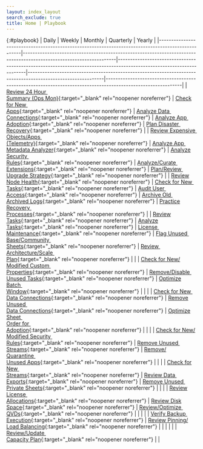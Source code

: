 ```yaml
---
layout: index_layout
search_exclude: true
title: Home | Playbook
---
```


{:#playbook}
| Daily                                                                                             | Weekly                                                                                                             | Monthly                                                                                                              | Quarterly                                                                                                   | Yearly                                                                                                      |
|---------------------------------------------------------------------------------------------------|--------------------------------------------------------------------------------------------------------------------|----------------------------------------------------------------------------------------------------------------------|-------------------------------------------------------------------------------------------------------------|-------------------------------------------------------------------------------------------------------------|
| [Review 24 Hour&nbsp;<br>Summary (Ops Mon)](docs/system_spot_check/24_hour_summary.md){:target="_blank" rel="noopener noreferrer"}             | [Check for New&nbsp;<br>Apps](docs/asset_management/apps/check_new_apps.md){:target="_blank" rel="noopener noreferrer"}                                         |   [Analyze Data&nbsp;<br>Connections](docs/asset_management/data_connections/analyze_data_connections.md){:target="_blank" rel="noopener noreferrer"}   | [Analyze App&nbsp;<br>Adoption](docs/asset_management/apps/analyze_app_adoption.md){:target="_blank" rel="noopener noreferrer"}                          | [Plan Disaster&nbsp;<br>Recovery](docs/system_planning/plan_disaster_recovery.md){:target="_blank" rel="noopener noreferrer"}                            |
| [Review Expensive&nbsp;<br>Objects/Apps&nbsp;<br>(Telemetry)](docs/system_spot_check/telemetry.md){:target="_blank" rel="noopener noreferrer"} | [Analyze App&nbsp;<br>Metadata Analyzer](docs/asset_management/apps/analyze_app_metadata_analyzer.md){:target="_blank" rel="noopener noreferrer"}               |   [Analyze Security&nbsp;<br>Rules](docs/asset_management/security_rules/analyze_security_rules.md){:target="_blank" rel="noopener noreferrer"}   | [Analyze/Curate&nbsp;<br>Extensions](docs/asset_management/extensions/analyze_curate_extensions.md){:target="_blank" rel="noopener noreferrer"}                     | [Plan/Review&nbsp;<br>Upgrade Strategy](docs/system_planning/plan_review_upgrade_strategy.md){:target="_blank" rel="noopener noreferrer"}                |
| [Review Node Health](docs/system_spot_check/nodes.md){:target="_blank" rel="noopener noreferrer"}                                              | [Check for New&nbsp;<br>Tasks](docs/asset_management/tasks/new_tasks.md){:target="_blank" rel="noopener noreferrer"}                                            |   [Audit User&nbsp;<br>Access](docs/audit/audit_user_access.md){:target="_blank" rel="noopener noreferrer"}                                       | [Archive Old&nbsp;<br>Archived Logs](docs/backup_and_archiving/archive_old_archived_logs.md){:target="_blank" rel="noopener noreferrer"}                 | [Practice Recovery&nbsp;<br>Processes](docs/system_planning/practice_recovery_processes.md){:target="_blank" rel="noopener noreferrer"}                  |
| [Review Tasks](docs/system_spot_check/tasks.md){:target="_blank" rel="noopener noreferrer"}                                                    | [Analyze Tasks](docs/asset_management/tasks/analyze_tasks.md){:target="_blank" rel="noopener noreferrer"}                                                       |   [License&nbsp;<br>Maintenance](docs/licensing/license_maintenance.md){:target="_blank" rel="noopener noreferrer"}             | [Flag Unused&nbsp;<br>Base/Community&nbsp;<br>Sheets](docs/asset_management/apps/flag_unused_base_community_sheets.md){:target="_blank" rel="noopener noreferrer"} | [Review&nbsp;<br>Architecture/Scale&nbsp;<br>Plan](docs/system_planning/review_architecture_scale_plan.md){:target="_blank" rel="noopener noreferrer"}   |
|                                                                                                   | [Check for New/<br>Modified Custom&nbsp;<br>Properties](docs/asset_management/custom_properties/custom_properties.md){:target="_blank" rel="noopener noreferrer"} | [Remove/Disable&nbsp;<br>Unused Tasks](docs/asset_management/tasks/remove_disable_unused_tasks.md){:target="_blank" rel="noopener noreferrer"}                                    | [Optimize Batch&nbsp;<br>Window](docs/system_planning/optimize_batch_window.md){:target="_blank" rel="noopener noreferrer"}                              |                                                                                                             |
|                                                                                                   | [Check for New&nbsp;<br>Data Connections](docs/asset_management/data_connections/check_new_data_connections.md){:target="_blank" rel="noopener noreferrer"}     |   [Remove Unused&nbsp;<br>Data Connections](docs/asset_management/data_connections/remove_unused_data_connections.md){:target="_blank" rel="noopener noreferrer"}                     | [Optimize Sheet&nbsp;<br>Order for&nbsp;<br>Adoption](docs/asset_management/apps/optimize_sheet_order_for_adoption.md){:target="_blank" rel="noopener noreferrer"}       |                                                                                                             |
|                                                                                                   | [Check for New/<br>Modified Security&nbsp;<br>Rules](docs/asset_management/security_rules/check_security_rules.md){:target="_blank" rel="noopener noreferrer"}  |   [Remove Unused&nbsp;<br>Streams](docs/asset_management/streams/remove_unused_streams.md){:target="_blank" rel="noopener noreferrer"}                                                | [Remove/<br>Quarantine&nbsp;<br>Unused Apps](docs/asset_management/apps/remove_quarantine_unused_apps.md){:target="_blank" rel="noopener noreferrer"} 	|                                                                                                             |
|                                                                                                   | [Check for New&nbsp;<br>Streams](docs/asset_management/streams/check_new_streams.md){:target="_blank" rel="noopener noreferrer"}                                |   [Review Data&nbsp;<br>Exports](docs/audit/review_data_exports.md){:target="_blank" rel="noopener noreferrer"}                                                     | [Remove Unused&nbsp;<br>Private Sheets](docs/asset_management/apps/remove_unused_private_sheets.md){:target="_blank" rel="noopener noreferrer"}    	 |                                                                                                             |
|                                                                                                   | [Review License&nbsp;<br>Allocations](docs/licensing/review_license_allocations.md){:target="_blank" rel="noopener noreferrer"} 		                         |   [Review Disk Space](docs/system_planning/review_disk_space.md){:target="_blank" rel="noopener noreferrer"}                                                        | [Review/Optimize&nbsp;<br>QVDs](docs/asset_management/qvds/review_optimize_qvds.md){:target="_blank" rel="noopener noreferrer"}     					        |                                                                                                             |
|                                                                                                   |                                                                                                                    |   [Verify Backup&nbsp;<br>Execution](docs/backup_and_archiving/verify_backup_execution.md){:target="_blank" rel="noopener noreferrer"}                                                                                                                                           | [Review Pinning/<br>Load Balancing](docs/asset_management/apps/review_pinning_load_balancing.md){:target="_blank" rel="noopener noreferrer"}             |                                                                                                             |
|                                                                                                   |                                                                                                                    |                                                                                                                      | [Review/Update&nbsp;<br>Capacity Plan](docs/system_planning/review_update_capacity_plan.md){:target="_blank" rel="noopener noreferrer"}               	|                                                                                                             |
        
